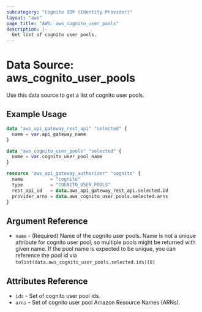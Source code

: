 ```yaml
---
subcategory: "Cognito IDP (Identity Provider)"
layout: "aws"
page_title: "AWS: aws_cognito_user_pools"
description: |-
  Get list of cognito user pools.
---
```


# Data Source: aws_cognito_user_pools

Use this data source to get a list of cognito user pools.

## Example Usage

```terraform
data "aws_api_gateway_rest_api" "selected" {
  name = var.api_gateway_name
}

data "aws_cognito_user_pools" "selected" {
  name = var.cognito_user_pool_name
}

resource "aws_api_gateway_authorizer" "cognito" {
  name          = "cognito"
  type          = "COGNITO_USER_POOLS"
  rest_api_id   = data.aws_api_gateway_rest_api.selected.id
  provider_arns = data.aws_cognito_user_pools.selected.arns
}
```

## Argument Reference

* `name` - (Required) Name of the cognito user pools. Name is not a unique attribute for cognito user pool, so multiple pools might be returned with given name. If the pool name is expected to be unique, you can reference the pool id via ```tolist(data.aws_cognito_user_pools.selected.ids)[0]```


## Attributes Reference

* `ids` - Set of cognito user pool ids.
* `arns` - Set of cognito user pool Amazon Resource Names (ARNs).
